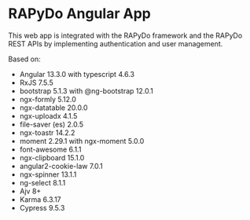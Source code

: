 # RAPyDo Angular App

This web app is integrated with the RAPyDo framework and the RAPyDo REST APIs by implementing authentication and user management.

Based on:

- Angular 13.3.0 with typescript 4.6.3
- RxJS 7.5.5
- bootstrap 5.1.3 with @ng-bootstrap 12.0.1
- ngx-formly 5.12.0
- ngx-datatable 20.0.0
- ngx-uploadx 4.1.5
- file-saver (es) 2.0.5
- ngx-toastr 14.2.2
- moment 2.29.1 with ngx-moment 5.0.0
- font-awesome 6.1.1
- ngx-clipboard 15.1.0
- angular2-cookie-law 7.0.1
- ngx-spinner 13.1.1
- ng-select 8.1.1
- Ajv 8+
- Karma 6.3.17
- Cypress 9.5.3
